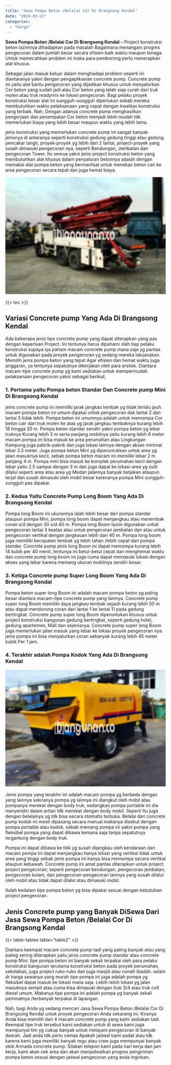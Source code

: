 ```yaml
---
title: "Sewa Pompa Beton /Belalai Cor Di Brangsong Kendal"
date: "2024-03-23"
categories: 
  - "harga"
---
```


**Sewa Pompa Beton /Belalai Cor Di Brangsong Kendal** – Project konstruksi beton lazimnya dihadapkan pada masalah Bagaimana menangani progres pengecoran dalam jumlah besar secara efisien baik waktu maupun tenaga. Untuk memecahkan problem ini maka para pemborong perlu menerapkan alat khusus.

Sebagai jalan masuk keluar dalam menghadapi problem seperti ini diantaranya yakni dengan pengaplikasian concrete pump. Concrete pump ini yaitu alat bantu pengecoran yang dijadikan khusus untuk menyalurkan Cor beton yang sudah jadi atau Cor beton yang telah siap curah dari truk molen atau truk readymix ke lokasi pengecoran. Bagi pelaku proyek konstruksi besar alat ini sungguh-sungguh diperlukan sebab mereka membutuhkan waktu pelaksanaan yang cepat dengan kwalitas konstruksi yang terbaik. Nah, Dengan adanya concrete pump menghasilkan pengerjaan dan penempatan Cor beton menjadi lebih mudah tdk memerlukan biaya yang lebih besar maupun waktu yang lebih lama.

jenis konstruksi yang memerlukan concrete pump ini sangat banyak jenisnya di antaranya seperti konstruksi gedung gedung tinggi atau gedung pencakar langit, proyek-proyek yg lebih dari 2 lantai, project-proyek yang susah dimasuki pengecoran nya, seperti Bendungan, Jembatan dan pengecoran Tower. Itu semua yakni jenis project konstruksi beton yang membutuhkan alat khusus dalam penyaluran betonnya adalah dengan memakai alat pompa beton yang bermanfaat untuk menekan beton cair ke area pengecoran secara tepat dan juga hemat biaya.

![Sewa Pompa Beton /Belalai Cor Di Brangsong Kendal](/images/sewa-concrete-pump-23.png)

{{< toc >}}

## Variasi Concrete pump Yang Ada Di Brangsong Kendal

Ada beberapa jenis tipe concrete pump yang dapat diterapkan yang pas dengan keperluan Project. Ini tentunya harus dipahami oleh tiap pelaku konstruksi supaya iya paham macam concrete pump mana saja yg pantas untuk digunakan pada proyek pengecoran yg sedang mereka laksanakan. Memilih jenis pompa beton yang tepat Agar efisien dan hemat waktu juga anggaran, ya tentunya sepatutnya dikerjakan oleh para arsitek. Diantara macam-tipe concrete pump yg kami sediakan untuk mempermudah pelaksanaan pengecoran yakni sebagai berikut;

### 1\. Pertama yaitu Pompa beton Standar Dan Concrete pump Mini Di Brangsong Kendal

jenis concrete pump ini memiliki jarak jangkau tembak yg tidak terlalu jauh. macam pompa beton ini umum dipakai untuk pengecoran dak lantai 2 dan lantai 3 tidak lebih. Pompa beton ini umumnya adalah untuk memompa Cor beton cair dari truk molen ke atas yg jarak jangkau tembaknya kurang lebih 18 hingga 20 m. Pompa beton standar sendiri yakni pompa beton yg lebar truknya Kurang lebih 3 m serta panjang mobilnya yaitu kurang lebih 6 meter macam pompa ini bisa masuk ke area perumahan atau Lingkungan Kampung juga pabrik-pabrik dan juga lokasi lainnya dengan akses minimal lebar 3.5 meter. Juga pompa beton Mini yg diperuntukkan untuk area yg jalan masuknya kecil, sebab pompa beton macam ini memiliki lebar 2 m panjang 4 m. Pompa mini bisa masuk ke komplek perumahan kecil dengan lebar yaitu 2.5 sampai dengan 3 m dan juga dapat ke lokasi-area yg sulit dilalui seperti area atau area yg Medan jalannya banyak tanjakan ataupun terjal dan susah dimasuki oleh mobil besar karenanya pompa Mini sungguh-sungguh pas dipakai.

### 2\. Kedua Yaitu Concrete Pump Long Boom Yang Ada Di Brangsong Kendal

Pompa long Boom ini ukurannya ialah lebih besar dari pompa standar ataupun pompa Mini, pompa long boom dapat menjangkau atau menembak coran s/d dengan 30 s/d 40 m. Pompa long Boom lazim digunakan untuk pengecoran lantai 3 keatas atau untuk pengecoran jembatan dan atau untuk pengecoran vertikal dengan jangkauan lebih dari 40 m. Pompa long boom juga memiliki kecepatan tembak yg lebih tahan /lebih cepat dari pompa standar. Concrete pump jenis long Boom ini dapat memompa kurang lebih 14 kubik per 40 menit, tentunya ini betul-betul cepat dan menghemat waktu dan concrete pump long boom ini juga cuma dapat memasuki lokasi dengan akses yang lebar karena memang ukuran mobilnya sendiri besar.

### 3\. Ketiga Concrete pump Super Long Boom Yang Ada Di Brangsong Kendal

Pompa beton super long Boom ini adalah macam pompa beton yg paling besar diantara macam-tipe concrete pump yang lainnya. Concrete pump super long Boom memiliki daya jangkau tembak sejauh kurang lebih 50 m atau dapat mendorong coran dari lantai 1 ke lantai 11 pada gedung bertingkat. Concrete pump super long Boom diperuntukan khusus untuk project konstruksi bangunan gedung bertingkat, seperti gedung hotel, gedung apartemen, Mall dan sejenisnya. Concrete pump super long Boom juga memerlukan jalan masuk yang lebar ke lokasi proyek pengecoran nya. jenis pompa ini bisa menyalurkan coran sebanyak kurang lebih 45 meter kubik Per 1 jam.

### 4\. Terakhir adalah Pompa Kodok Yang Ada Di Brangsong Kendal

![Sewa Pompa Beton /Belalai Cor Di Brangsong Kendal](/images/sewa-concrete-pump-13.png)

Jenis pompa yang terakhir ini adalah macam pompa yg berbeda dengan yang lainnya sekiranya pompa yg lainnya ini diangkut oleh mobil atau pompanya merekat dengan body truk, sedangkan pompa portable ini dia menyendiri dalam artian tdk merekat dengan body mobil. Seperti Itu juga dengan belalainya yg tdk bisa secara otomatis terbuka. Belalai dari concrete pump kodok ini mesti dipasang secara manual makanya disebut dengan pompa portable atau kodok, sebab memang pompa ini yakni pompa yang fleksibel pompa yang dapat dibawa kemana saja tanpa sepatutnya tergantung dengan body truk.

Pompa ini dapat dibawa ke titik yg susah dijangkau oleh kendaraan dan macam pompa ini dapat menjangkau hanya lokasi yang vertikal tidak untuk area yang tinggi sebab jenis pompa ini hanya bisa memompa secara vertikal ataupun kebawah. Concrete pump ini amat pantas diterapkan untuk project project pengecoran; seperti pengecoran bendungan, pengecoran jembatan, pengecoran kolam, dan pengecoran-pengecoran lainnya yang susah dilalui oleh mobil atau tidak dapat dilalui atau dimasuki mobil.

Itulah kedalam tipe pompa beton yg bisa dipakai sesuai dengan kebutuhan project pengecoran.

## Jenis Concrete pump yang Banyak DiSewa Dari Jasa Sewa Pompa Beton /Belalai Cor Di Brangsong Kendal

{{< table-tables table="table2" >}}

Diantara keempat macam concrete pump tadi yang paling banyak atau yang paling sering diterapkan yaitu jenis concrete pump standar atau concrete pump Mini. tipe pompa beton ini banyak sekali terpakai oleh para pelaku konstruksi bangunan terutama konstruksi beton pada proyek perumahan, sekolahan, juga project ruko-ruko dan juga masjid atau rumah ibadah. selain dr harga sewanya yang murah tipe pompa ini juga adalah pompa yg fleksibel dapat masuk ke lokasi mana saja. Lebih-lebih lokasi yg jalan masuknya sempit atau cuma bisa dimasuki dengan truk 3/4 atau truk colt diesel umum. Makanya tipe pompa ini adalah pompa yg banyak sekali peminatnya /terbanyak terpakai di lapangan.

Nah, bagi Anda yg sedang mencari Jasa Sewa Pompa Beton /Belalai Cor Di Brangsong Kendal untuk proyek pengecoran Anda sekarang ini. Kiranya Anda bisa memilih dari 4 macam concrete pump yang kami sediakan tadi. Keempat tipe truk tersebut kami sediakan untuk di sewa kami juga mempunyai tim yg cukup banyak untuk melayani pengecoran di banyak daerah. Jadi anda tdk perlu cemas Apakah jadwal kami padat atau tdk karena kami juga memiliki banyak regu atau crew juga mempunyai banyak stok Armada concrete pump. Silakan telepon kami pada hari kerja dan jam kerja, kami akan cek area dan akan menjadwalkan progres pengiriman pompa beton sesuai dengan jadwal pengecoran yang anda inginkan.
